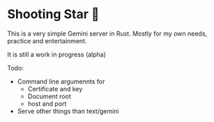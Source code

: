 # Shooting Star 🌠

This is a very simple Gemini server in Rust. Mostly for my own needs, practice and entertainment.

It is still a work in progress (alpha)

Todo:
- Command line argumennts for
    - Certificate and key
    - Document root
    - host and port
- Serve other things than text/gemini

